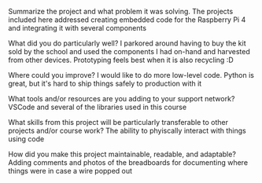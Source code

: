 Summarize the project and what problem it was solving.
  The projects included here addressed creating embedded code for the Raspberry Pi 4 and integrating it with several components
  
What did you do particularly well?
  I parkored around having to buy the kit sold by the school and used the components I had on-hand and harvested from other devices. Prototyping feels best when it is also recycling :D
  
Where could you improve?
  I would like to do more low-level code. Python is great, but it's hard to ship things safely to production with it
  
What tools and/or resources are you adding to your support network?
  VSCode and several of the libraries used in this course
  
What skills from this project will be particularly transferable to other projects and/or course work?
  The ability to phyiscally interact with things using code
  
How did you make this project maintainable, readable, and adaptable?
  Adding comments and photos of the breadboards for documenting where things were in case a wire popped out
